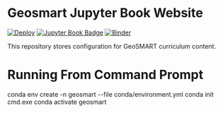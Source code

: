 # Geosmart Jupyter Book Website

[![Deploy](https://github.com/geo-smart/book/actions/workflows/deploy.yaml/badge.svg)](https://github.com/geo-smart/usecasesbook/actions/workflows/deploy.yaml)
[![Jupyter Book Badge](https://jupyterbook.org/badge.svg)](https://geo-smart.github.io/usecasesbook)
[![Binder](https://mybinder.org/badge_logo.svg)](https://mybinder.org/v2/gh/geo-smart/book/HEAD?urlpath=lab)

This repository stores configuration for GeoSMART curriculum content.

# Running From Command Prompt

conda env create -n geosmart --file conda/environment.yml
conda init cmd.exe
conda activate geosmart